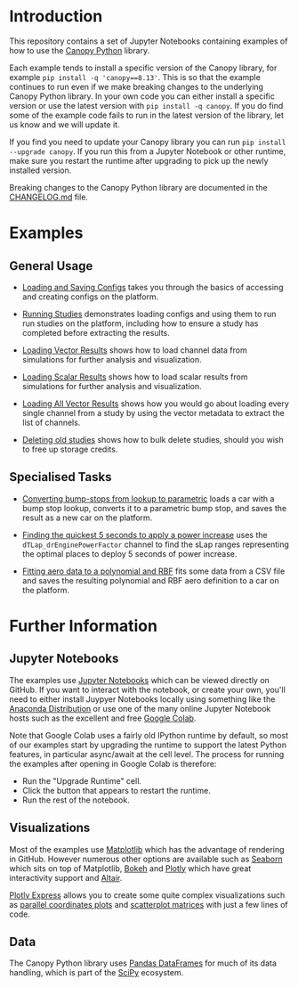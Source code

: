 # Introduction

This repository contains a set of Jupyter Notebooks containing examples of how to use the [Canopy Python](https://github.com/CanopySimulations/canopy-python) library.

Each example tends to install a specific version of the Canopy library, for example `pip install -q 'canopy==8.13'`. This is so that the example continues to run even if we make breaking changes to the underlying Canopy Python library. In your own code you can either install a specific version or use the latest version with `pip install -q canopy`. If you do find some of the example code fails to run in the latest version of the library, let us know and we will update it.

If you find you need to update your Canopy library you can run `pip install --upgrade canopy`. If you run this from a Jupyter Notebook or other runtime, make sure you restart the runtime after upgrading to pick up the newly installed version.

Breaking changes to the Canopy Python library are documented in the [CHANGELOG.md](https://github.com/CanopySimulations/canopy-python/blob/master/CHANGELOG.md) file.

# Examples

## General Usage
 - [Loading and Saving Configs](https://github.com/CanopySimulations/canopy-python-examples/blob/master/loading_and_saving_configs.ipynb) takes you through the basics of accessing and creating configs on the platform.

 - [Running Studies](https://github.com/CanopySimulations/canopy-python-examples/blob/master/running_studies.ipynb) demonstrates loading configs and using them to run run studies on the platform, including how to ensure a study has completed before extracting the results.

- [Loading Vector Results](https://github.com/CanopySimulations/canopy-python-examples/blob/master/loading_vector_results.ipynb) shows how to load channel data from simulations for further analysis and visualization.

- [Loading Scalar Results](https://github.com/CanopySimulations/canopy-python-examples/blob/master/loading_scalar_results.ipynb) shows how to load scalar results from simulations for further analysis and visualization.

- [Loading All Vector Results](https://github.com/CanopySimulations/canopy-python-examples/blob/master/loading_all_vector_results.ipynb) shows how you would go about loading every single channel from a study by using the vector metadata to extract the list of channels.

- [Deleting old studies](https://github.com/CanopySimulations/canopy-python-examples/blob/master/deleting_old_studies.ipynb) shows how to bulk delete studies, should you wish to free up storage credits.

## Specialised Tasks

- [Converting bump-stops from lookup to parametric](https://github.com/CanopySimulations/canopy-python-examples/blob/master/converting_bump_stops_from_lookup_to_parametric.ipynb) loads a car with a bump stop lookup, converts it to a parametric bump stop, and saves the result as a new car on the platform.

- [Finding the quickest 5 seconds to apply a power increase](https://github.com/CanopySimulations/canopy-python-examples/blob/master/finding_quickest_5_seconds_to_apply_power_increase.ipynb) uses the `dTLap_drEnginePowerFactor` channel to find the sLap ranges representing the optimal places to deploy 5 seconds of power increase.

- [Fitting aero data to a polynomial and RBF](https://github.com/CanopySimulations/canopy-python-examples/blob/master/fitting_aero_data_to_polynomial_and_rbf.ipynb) fits some data from a CSV file and saves the resulting polynomial and RBF aero definition to a car on the platform.

# Further Information

## Jupyter Notebooks

The examples use [Jupyter Notebooks](https://jupyter.org/) which can be viewed directly on GitHub. If you want to interact with the notebook, or create your own, you'll need to either install Juypyer Notebooks locally using something like the [Anaconda Distribution](https://www.anaconda.com/distribution/) or use one of the many online Jupyter Notebook hosts such as the excellent and free [Google Colab](https://colab.research.google.com/). 

Note that Google Colab uses a fairly old IPython runtime by default, so most of our examples start by upgrading the runtime to support the latest Python features, in particular async/await at the cell level. The process for running the examples after opening in Google Colab is therefore:
 - Run the "Upgrade Runtime" cell.
 - Click the button that appears to restart the runtime.
 - Run the rest of the notebook.


## Visualizations

Most of the examples use [Matplotlib](https://matplotlib.org/) which has the advantage of rendering in GitHub. However numerous other options are available such as [Seaborn](https://seaborn.pydata.org/) which sits on top of Matplotlib, [Bokeh](https://docs.bokeh.org/)  and [Plotly](https://plotly.com/) which have great interactivity support and [Altair](https://altair-viz.github.io/).

[Plotly Express](https://medium.com/plotly/introducing-plotly-express-808df010143d) allows you to create some quite complex visualizations such as [parallel coordinates plots](https://plotly.com/python/parallel-coordinates-plot/) and [scatterplot matrices](https://plotly.com/python/splom/) with just a few lines of code.

## Data

The Canopy Python library uses [Pandas DataFrames](https://pandas.pydata.org/) for much of its data handling, which is part of the [SciPy](https://www.scipy.org/) ecosystem.

